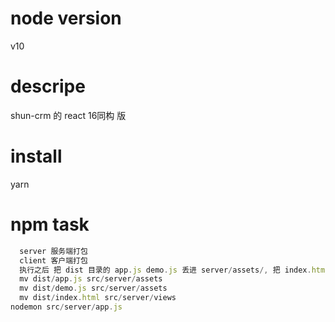 # node version
v10

# descripe
shun-crm 的 react 16同构 版

# install
yarn

# npm task
```js
  server 服务端打包
  client 客户端打包
  执行之后 把 dist 目录的 app.js demo.js 丢进 server/assets/, 把 index.html 丢进 server/views/, nodemon src/server/app.js 启动服务
  mv dist/app.js src/server/assets 
  mv dist/demo.js src/server/assets 
  mv dist/index.html src/server/views
nodemon src/server/app.js
```
